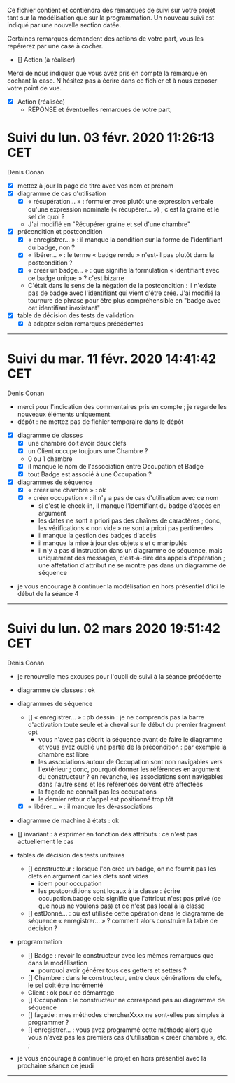 Ce fichier contient et contiendra des remarques de suivi sur votre
projet tant sur la modélisation que sur la programmation. Un nouveau
suivi est indiqué par une nouvelle section datée.

Certaines remarques demandent des actions de votre part, vous les
repérerez par une case à cocher.

- []  Action (à réaliser) 

Merci de nous indiquer que vous avez pris en compte la remarque en
cochant la case. N'hésitez pas à écrire dans ce fichier et à nous
exposer votre point de vue.

- [x] Action (réalisée)
    - RÉPONSE et éventuelles remarques de votre part, 


# Suivi du lun. 03 févr. 2020 11:26:13 CET
Denis Conan
- [x] mettez à jour la page de titre avec vos nom et prénom
- [x] diagramme de cas d'utilisation
    - [x] « récupération... » : formuler avec plutôt une expression verbale
         qu'une expression nominale (« récupérer... ») ; c'est la graine et le
         sel de quoi ?
	- J'ai modifié en "Récupérer graine et sel d'une chambre"
- [x] précondition et postcondition
    - [x] « enregistrer... » : il manque la condition sur la forme de
         l'identifiant du badge, non ?
    - [x] « libérer... » : le terme « badge rendu » n'est-il pas plutôt dans la
         postcondition ?
    - [x] « créer un badge... » : que signifie la formulation « identifiant
         avec ce badge unique » ? c'est bizarre
	- C'était dans le sens de la négation de la postcondition : il n'existe pas de badge avec l'identifiant qui vient d'être crée. J'ai modifié la tournure de phrase pour être plus compréhensible en "badge avec cet identifiant inexistant"
- [x] table de décision des tests de validation
    - [x] à adapter selon remarques précédentes

---

# Suivi du mar. 11 févr. 2020 14:41:42 CET
Denis Conan
- merci pour l'indication des commentaires pris en compte ; je regarde les
  nouveaux éléments uniquement
- dépôt : ne mettez pas de fichier temporaire dans le dépôt
- [x] diagramme de classes
    - [x] une chambre doit avoir deux clefs
    - [x] un Client occupe toujours une Chambre ?
	- 0 ou 1 chambre
    - [x] il manque le nom de l'association entre Occupation et Badge
    - [x] tout Badge est associé à une Occupation ?
- [x] diagrammes de séquence
    - [x] « créer une chambre » : ok
    - [x] « créer occupation » : il n'y a pas de cas d'utilisation avec ce nom
         + si c'est le check-in, il manque l'identifiant du badge d'accès en
           argument
         + les dates ne sont a priori pas des chaînes de caractères ; donc,
           les vérifications « non vide » ne sont a priori pas pertinentes
         + il manque la gestion des badges d'accès
         + il manque la mise à jour des objets s et c manipulés
         + il n'y a pas d'instruction dans un diagramme de séquence, mais
           uniquement des messages, c'est-à-dire des appels d'opération ; une
           affetation d'attribut ne se montre pas dans un diagramme de séquence
- je vous encourage à continuer la modélisation en hors présentiel d'ici le
  début de la séance 4

---

# Suivi du lun. 02 mars 2020 19:51:42 CET
Denis Conan
- je renouvelle mes excuses pour l'oubli de suivi à la séance précédente
- diagramme de classes : ok
- diagrammes de séquence
    - [] « enregistrer... » : pb dessin : je ne comprends pas la barre
         d'activation toute seule et à cheval sur le début du premier
         fragment opt
         + vous n'avez pas décrit la séquence avant de faire le diagramme
           et vous avez oublié une partie de la précondition : par exemple
           la chambre est libre
         + les associations autour de Occupation sont non navigables vers
           l'extérieur ; donc, pourquoi donner les références en argument
           du constructeur ? en revanche, les associations sont navigables
           dans l'autre sens et les références doivent être affectées
         + la façade ne connaît pas les occupations
         + le dernier retour d'appel est positionné trop tôt
    - [x] « libérer... » : il manque les dé-associations
- diagramme de machine à états : ok
- [] invariant : à exprimer en fonction des attributs : ce n'est pas
     actuellement le cas
- tables de décision des tests unitaires
    - [] constructeur : lorsque l'on crée un badge, on ne fournit pas les
         clefs en argument car les clefs sont vides
         + idem pour occupation
         + les postconditions sont locaux à la classe : écrire occupation.badge
           cela signifie que l'attribut n'est pas privé (ce que nous ne
           voulons pas) et ce n'est pas local à la classe
    - [] estDonné... : où est utilisée cette opération dans le diagramme de
         séquence « enregistrer... » ? comment alors construire la table de
         décision ?
- programmation
    - [] Badge : revoir le constructeur avec les mêmes remarques que dans la
         modélisation
         + pourquoi avoir générer tous ces getters et setters ?
    - [] Chambre : dans le constructeur, entre deux générations de clefs, le
         sel doit être incrémenté
    - Client : ok pour ce démarrage
    - [] Occupation : le constructeur ne correspond pas au diagramme de
         séquence
    - [] façade : mes méthodes chercherXxxx ne sont-elles pas simples à
         programmer ?
    - [] enregistrer... : vous avez programmé cette méthode alors que vous
         n'avez pas les premiers cas d'utilisation « créer chambre », etc. ;

- je vous encourage à continuer le projet en hors présentiel avec la
  prochaine séance ce jeudi

---
